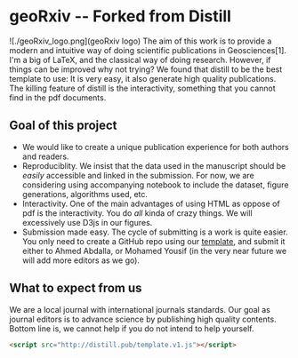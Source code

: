 # geoRxiv -- Forked from Distill

![./geoRxiv_logo.png](geoRxiv logo)
The aim of this work is to provide a modern and intuitive way of doing scientific publications in Geosciences[1]. I'm a big of LaTeX, and the classical way of doing research. However, if things can be improved why not trying? We found that distill to be the best template to use: It is very easy, it also generate high quality publications. The killing feature of distill is the interactivity, something that you cannot find in the pdf documents. 

## Goal of this project
- We would like to create a unique publication experience for both authors and readers.
- Reproduciblity. We insist that the data used in the manuscript should be _easily_ accessible and linked in the submission. For now, we are considering using accompanying notebook to include the dataset, figure generations, algorithms used, etc.
- Interactivity. One of the main advantages of using HTML as oppose of pdf is the interactivity. You do _all_ kinda of crazy things. We will excessively use D3js in our figures.
- Submission made easy. The cycle of submitting is a work is quite easier. You only need to create a GitHub repo using our [template](https://distill.pub/guide), and submit it either to Ahmed Abdalla, or Mohamed Yousif (in the very near future we will add more editors as we go).

## What to expect from us
We are a local journal with international journals standards. Our goal as journal editors is to advance science by publishing high quality contents. Bottom line is, we cannot help if you do not intend to help yourself.


```html
<script src="http://distill.pub/template.v1.js"></script>
```
